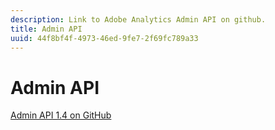 ```yaml
---
description: Link to Adobe Analytics Admin API on github.
title: Admin API
uuid: 44f8bf4f-4973-46ed-9fe7-2f69fc789a33
---
```


# Admin API

[Admin API 1.4 on GitHub](https://github.com/AdobeDocs/analytics-1.4-apis/blob/master/docs/admin-api/index.md)
